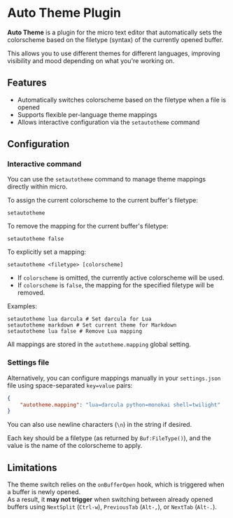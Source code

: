 # Auto Theme Plugin

**Auto Theme** is a plugin for the micro text editor that automatically sets
the colorscheme based on the filetype (syntax) of the currently opened buffer.

This allows you to use different themes for different languages, improving
visibility and mood depending on what you're working on.

## Features

- Automatically switches colorscheme based on the filetype when a file is
  opened
- Supports flexible per-language theme mappings
- Allows interactive configuration via the `setautotheme` command

## Configuration

### Interactive command

You can use the `setautotheme` command to manage theme mappings directly
within micro.

To assign the current colorscheme to the current buffer's filetype:

```
setautotheme
```

To remove the mapping for the current buffer's filetype:

```
setautotheme false
```

To explicitly set a mapping:

```
setautotheme <filetype> [colorscheme]
```

- If `colorscheme` is omitted, the currently active colorscheme will be used.
- If `colorscheme` is `false`, the mapping for the specified filetype will be
  removed.

Examples:

```
setautotheme lua darcula # Set darcula for Lua
setautotheme markdown # Set current theme for Markdown
setautotheme lua false # Remove Lua mapping
```

All mappings are stored in the `autotheme.mapping` global setting.

### Settings file

Alternatively, you can configure mappings manually in your `settings.json`
file using space-separated `key=value` pairs:

```json
{
    "autotheme.mapping": "lua=darcula python=monokai shell=twilight"
}
```

You can also use newline characters (`\n`) in the string if desired.

Each key should be a filetype (as returned by `Buf:FileType()`), and the value
is the name of the colorscheme to apply.

## Limitations

The theme switch relies on the `onBufferOpen` hook, which is triggered when a
buffer is newly opened.  
As a result, it **may not trigger** when switching between already opened
buffers using `NextSplit` (`Ctrl-w`), `PreviousTab` (`Alt-,`), or `NextTab`
(`Alt-.`).
